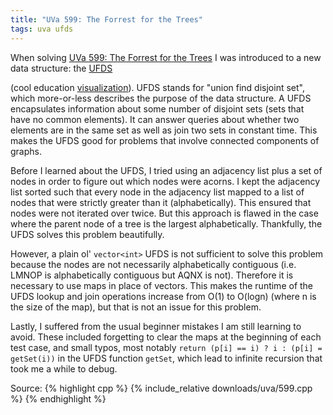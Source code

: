 ```yaml
---
title: "UVa 599: The Forrest for the Trees"
tags: uva ufds
---
```

When solving [UVa 599: The Forrest for the Trees](https://uva.onlinejudge.org/external/5/p599.pdf) I was introduced to a new data structure: the [UFDS](https://en.wikipedia.org/wiki/Disjoint-set_data_structure) 
<!--more-->
(cool education [visualization](http://visualgo.net/ufds.html)). UFDS stands for "union find disjoint set", which more-or-less describes the purpose of the data structure. A UFDS encapsulates information about some number of disjoint sets (sets that have no common elements). It can answer queries about whether two elements are in the same set as well as join two sets in constant time. This makes the UFDS good for problems that involve connected components of graphs.

Before I learned about the UFDS, I tried using an adjacency list plus a set of nodes in order to figure out which nodes were acorns. I kept the adjacency list sorted such that every node in the adjacency list mapped to a list of nodes that were strictly greater than it (alphabetically). This ensured that nodes were not iterated over twice. But this approach is flawed in the case where the parent node of a tree is the largest alphabetically. Thankfully, the UFDS solves this problem beautifully.

However, a plain ol' `vector<int>` UFDS is not sufficient to solve this problem because the nodes are not necessarily alphabetically contiguous (i.e. LMNOP is alphabetically contiguous but AQNX is not). Therefore it is necessary to use maps in place of vectors. This makes the runtime of the UFDS lookup and join operations increase from O(1) to O(logn) (where n is the size of the map), but that is not an issue for this problem. 

Lastly, I suffered from the usual beginner mistakes I am still learning to avoid. These included forgetting to clear the maps at the beginning of each test case, and small typos, most notably `return (p[i] == i) ? i : (p[i] = getSet(i))` in the UFDS function `getSet`, which lead to infinite recursion that took me a while to debug.

Source:
{% highlight cpp %}
{% include_relative downloads/uva/599.cpp %}
{% endhighlight %}
